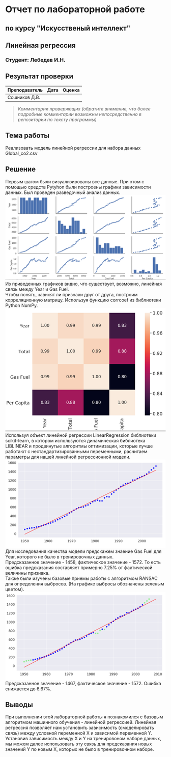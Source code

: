 # Отчет по лабораторной работе
## по курсу "Искусственый интеллект"

## Линейная регрессия

### Студент: Лебедев И.Н.

## Результат проверки

| Преподаватель     | Дата         |  Оценка       |
|-------------------|--------------|---------------|
| Сошников Д.В.     |              |               |

> *Комментарии проверяющих (обратите внимание, что более подробные комментарии возможны непосредственно в репозитории по тексту программы)*

## Тема работы

Реализовать модель линейной регрессии для набора данных Global_co2.csv

## Решение

Первым шагом были визуализированы все данные. При этом с помощью средств Pytyhon были построены графики зависимости данных. Был проведен разведочный анализ данных.  
![Графики](graphics.png) 
Из приведенных графиков видно, что существует, возможно, линейная связь между Year и Gas Fuel.  
Чтобы понять, зависят ли признаки друг от друга, построим корреляционную матрицу. Используя функцию corrcoef из библиотеки Python NumPy.  
![Корреляция](corrcoef.png)
Используя объект линейной регрессии LinearRegression библиотеки scikit-learn, в котором используются динамическая библиотека LIBLINEAR и продвинутые алгоритмы оптимизации, которые лучше работают с нестандартизированными переменными, расчитаем параметры для нашей линейной регрессионной модели.  
![Регрессия](linreg.png)
Для исследования качества модели предскажем знаение Gas Fuel для Year, которого не было в тренировочных данных.  
Предсказанное значение - 1458, фактическое значение - 1572.  То есть ошибка предсказания составляет примерно 7.25% от фактической величины признака.  
Также были изучены базовые приемы работы с алгоритмом RANSAC для определения выбросов. (На графике выбросы обозначены зеленым цветом).  
![Ransac](ransac.png)
Предсказанное значение - 1467, фактическое значение - 1572. Ошибка снижается до 6.67%.  

## Выводы

При выполнении этой лабораторной работы я познакомился с базовым алгоритмом машинного обучения - линейной регрессией. Линейная регрессия позволяет нам установить зависимость (смоделировать связь) между условной переменной X и зависимой переменной Y. Установив зависимость между X и Y на тренировоном наборе данных, мы можем далее использовать эту связь для предсказания новых значений Y по новым X, которых не было в тренировочном наборе.
